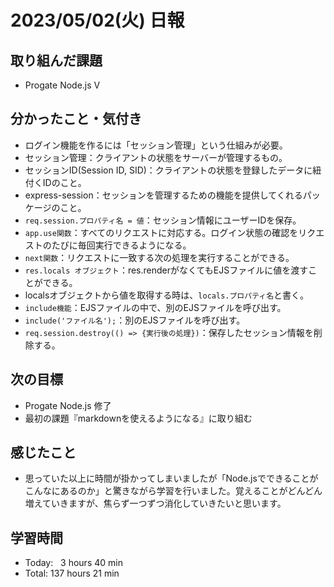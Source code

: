 # 2023/05/02(火) 日報
## 取り組んだ課題
- Progate Node.js Ⅴ

## 分かったこと・気付き
- ログイン機能を作るには「セッション管理」という仕組みが必要。
- セッション管理：クライアントの状態をサーバーが管理するもの。
- セッションID(Session ID, SID)：クライアントの状態を登録したデータに紐付くIDのこと。
- express-session：セッションを管理するための機能を提供してくれるパッケージのこと。
- `req.session.プロパティ名 = 値`：セッション情報にユーザーIDを保存。
- `app.use関数`：すべてのリクエストに対応する。ログイン状態の確認をリクエストのたびに毎回実行できるようになる。
- `next関数`：リクエストに一致する次の処理を実行することができる。
- `res.locals オブジェクト`：res.renderがなくてもEJSファイルに値を渡すことができる。
- localsオブジェクトから値を取得する時は、`locals.プロパティ名`と書く。
- `include機能`：EJSファイルの中で、別のEJSファイルを呼び出す。
- `include('ファイル名');`：別のEJSファイルを呼び出す。
- `req.session.destroy(() => {実行後の処理})`：保存したセッション情報を削除する。

## 次の目標
- Progate Node.js 修了
- 最初の課題『markdownを使えるようになる』に取り組む

## 感じたこと
- 思っていた以上に時間が掛かってしまいましたが「Node.jsでできることがこんなにあるのか」と驚きながら学習を行いました。覚えることがどんどん増えていきますが、焦らず一つずつ消化していきたいと思います。

## 学習時間
- Today:&nbsp;&nbsp;&nbsp;3 hours 40 min
- Total: 137 hours 21 min
